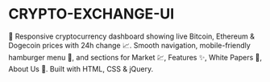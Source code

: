 # CRYPTO-EXCHANGE-UI
🚀 Responsive cryptocurrency dashboard showing live Bitcoin, Ethereum &amp; Dogecoin prices with 24h change 📈. Smooth navigation, mobile-friendly hamburger menu 🍔, and sections for Market 💹, Features ✨, White Papers 📄, About Us 👥. Built with HTML, CSS &amp; jQuery.
